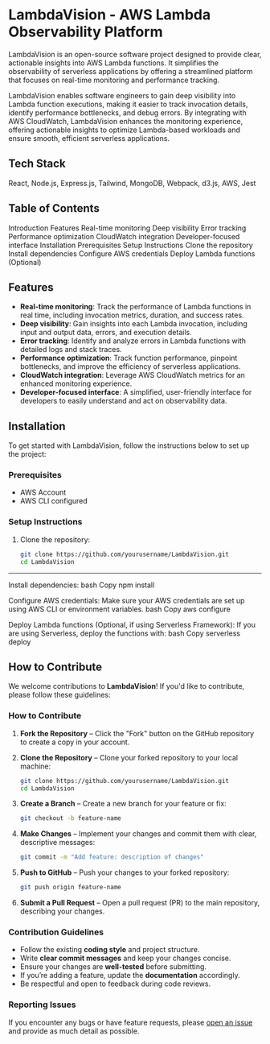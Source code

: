 # LambdaVision - AWS Lambda Observability Platform

LambdaVision is an open-source software project designed to provide clear, actionable insights into AWS Lambda functions. It simplifies the observability of serverless applications by offering a streamlined platform that focuses on real-time monitoring and performance tracking.

LambdaVision enables software engineers to gain deep visibility into Lambda function executions, making it easier to track invocation details, identify performance bottlenecks, and debug errors. By integrating with AWS CloudWatch, LambdaVision enhances the monitoring experience, offering actionable insights to optimize Lambda-based workloads and ensure smooth, efficient serverless applications.


## Tech Stack 
React, Node.js, Express.js, Tailwind, MongoDB, Webpack, d3.js, AWS, Jest


## Table of Contents

Introduction
Features
Real-time monitoring
Deep visibility
Error tracking
Performance optimization
CloudWatch integration
Developer-focused interface
Installation
Prerequisites
Setup Instructions
Clone the repository
Install dependencies
Configure AWS credentials
Deploy Lambda functions (Optional)

## Features

- **Real-time monitoring**: Track the performance of Lambda functions in real time, including invocation metrics, duration, and success rates.
- **Deep visibility**: Gain insights into each Lambda invocation, including input and output data, errors, and execution details.
- **Error tracking**: Identify and analyze errors in Lambda functions with detailed logs and stack traces.
- **Performance optimization**: Track function performance, pinpoint bottlenecks, and improve the efficiency of serverless applications.
- **CloudWatch integration**: Leverage AWS CloudWatch metrics for an enhanced monitoring experience.
- **Developer-focused interface**: A simplified, user-friendly interface for developers to easily understand and act on observability data.

## Installation

To get started with LambdaVision, follow the instructions below to set up the project:

### Prerequisites

- AWS Account
- AWS CLI configured

### Setup Instructions

1. Clone the repository:
   ```bash
   git clone https://github.com/yourusername/LambdaVision.git
   cd LambdaVision
_______________

Install dependencies:
bash
Copy
npm install

Configure AWS credentials: Make sure your AWS credentials are set up using AWS CLI or environment variables.
bash
Copy
aws configure

Deploy Lambda functions (Optional, if using Serverless Framework): If you are using Serverless, deploy the functions with:
bash
Copy
serverless deploy


## How to Contribute  

We welcome contributions to **LambdaVision**! If you'd like to contribute, please follow these guidelines:  

### How to Contribute  
1. **Fork the Repository** – Click the "Fork" button on the GitHub repository to create a copy in your account.  

2. **Clone the Repository** – Clone your forked repository to your local machine:  
   ```bash
   git clone https://github.com/yourusername/LambdaVision.git
   cd LambdaVision
   ```
3. **Create a Branch** – Create a new branch for your feature or fix:  
   ```bash
   git checkout -b feature-name
   ```
4. **Make Changes** – Implement your changes and commit them with clear, descriptive messages:  
   ```bash
   git commit -m "Add feature: description of changes"
   ```
5. **Push to GitHub** – Push your changes to your forked repository:  
   ```bash
   git push origin feature-name
   ```
6. **Submit a Pull Request** – Open a pull request (PR) to the main repository, describing your changes.  

### Contribution Guidelines  
- Follow the existing **coding style** and project structure.  
- Write **clear commit messages** and keep your changes concise.  
- Ensure your changes are **well-tested** before submitting.  
- If you’re adding a feature, update the **documentation** accordingly.  
- Be respectful and open to feedback during code reviews.  

### Reporting Issues  
If you encounter any bugs or have feature requests, please [open an issue](https://github.com/yourusername/LambdaVision/issues) and provide as much detail as possible.  
